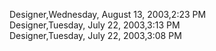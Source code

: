 ﻿Designer,Wednesday, August 13, 2003,2:23 PM  Designer,Tuesday, July 22, 2003,3:13 PM  Designer,Tuesday, July 22, 2003,3:08 PM